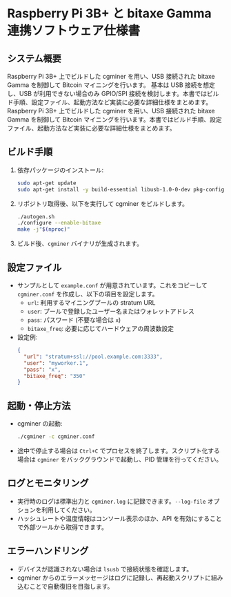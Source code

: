 # Raspberry Pi 3B+ と bitaxe Gamma 連携ソフトウェア仕様書

## システム概要
Raspberry Pi 3B+ 上でビルドした cgminer を用い、USB 接続された bitaxe Gamma を制御して Bitcoin マイニングを行います。
基本は USB 接続を想定し、USB が利用できない場合のみ GPIO/SPI 接続を検討します。本書ではビルド手順、設定ファイル、起動方法など実装に必要な詳細仕様をまとめます。
Raspberry Pi 3B+ 上でビルドした cgminer を用い、USB 接続された bitaxe Gamma を制御して Bitcoin マイニングを行います。本書ではビルド手順、設定ファイル、起動方法など実装に必要な詳細仕様をまとめます。

## ビルド手順
1. 依存パッケージのインストール:
   ```bash
   sudo apt-get update
   sudo apt-get install -y build-essential libusb-1.0-0-dev pkg-config
   ```
2. リポジトリ取得後、以下を実行して cgminer をビルドします。
   ```bash
   ./autogen.sh
   ./configure --enable-bitaxe
   make -j"$(nproc)"
   ```
3. ビルド後、`cgminer` バイナリが生成されます。

## 設定ファイル
- サンプルとして `example.conf` が用意されています。これをコピーして `cgminer.conf` を作成し、以下の項目を設定します。
  - `url`: 利用するマイニングプールの stratum URL
  - `user`: プールで登録したユーザー名またはウォレットアドレス
  - `pass`: パスワード (不要な場合は `x`)
  - `bitaxe_freq`: 必要に応じてハードウェアの周波数設定
- 設定例:
  ```json
  {
    "url": "stratum+ssl://pool.example.com:3333",
    "user": "myworker.1",
    "pass": "x",
    "bitaxe_freq": "350"
  }
  ```

## 起動・停止方法
- cgminer の起動:
  ```bash
  ./cgminer -c cgminer.conf
  ```
- 途中で停止する場合は `Ctrl+C` でプロセスを終了します。スクリプト化する場合は `cgminer` をバックグラウンドで起動し、PID 管理を行ってください。

## ログとモニタリング
- 実行時のログは標準出力と `cgminer.log` に記録できます。`--log-file` オプションを利用してください。
- ハッシュレートや温度情報はコンソール表示のほか、API を有効にすることで外部ツールから取得できます。

## エラーハンドリング
- デバイスが認識されない場合は `lsusb` で接続状態を確認します。
- cgminer からのエラーメッセージはログに記録し、再起動スクリプトに組み込むことで自動復旧を目指します。
